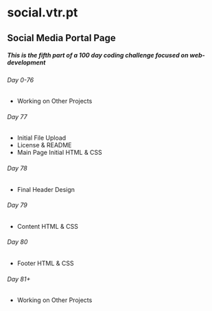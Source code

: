 # social.vtr.pt
## Social Media Portal Page

##### This is the fifth part of a 100 day coding challenge focused on web-development

###### Day 0-76
- Working on Other Projects

###### Day 77
- Initial File Upload
- License & README
- Main Page Initial HTML & CSS

###### Day 78
- Final Header Design

###### Day 79
- Content HTML & CSS

###### Day 80
- Footer HTML & CSS

###### Day 81+
- Working on Other Projects